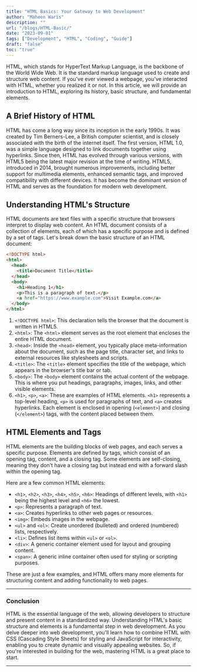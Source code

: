 ```yaml
---
title: "HTML Basics: Your Gateway to Web Development"
author: "Maheen Waris"
description: ""
url: "/blogs/HTML-Basic/"
date: "2023-09-01"
tags: ["Development", "HTML", "Coding", "Guide"]
draft: "false"
toc: "true"
---
```


HTML, which stands for HyperText Markup Language, is the backbone of the World Wide Web. It is the standard markup language used to create and structure web content. If you've ever viewed a webpage, you've interacted with HTML, whether you realized it or not. In this article, we will provide an introduction to HTML, exploring its history, basic structure, and fundamental elements.

## A Brief History of HTML

HTML has come a long way since its inception in the early 1990s. It was created by Tim Berners-Lee, a British computer scientist, and is closely associated with the birth of the internet itself. The first version, HTML 1.0, was a simple language designed to link documents together using hyperlinks. Since then, HTML has evolved through various versions, with HTML5 being the latest major revision at the time of writing.
HTML5, introduced in 2014, brought numerous improvements, including better support for multimedia elements, enhanced semantic tags, and improved compatibility with different devices. It has become the dominant version of HTML and serves as the foundation for modern web development.

## Understanding HTML's Structure

HTML documents are text files with a specific structure that browsers interpret to display web content. An HTML document consists of a collection of elements, each of which has a specific purpose and is defined by a set of tags. Let's break down the basic structure of an HTML document:

```html
<!DOCTYPE html>
<html>
  <head>
    <title>Document Title</title>
  </head>
  <body>
    <h1>Heading 1</h1>
    <p>This is a paragraph of text.</p>
    <a href="https://www.example.com">Visit Example.com</a>
  </body>
</html>
```

1. `<!DOCTYPE html>`: This declaration tells the browser that the document is written in HTML5.
2. `<html>`: The `<html>` element serves as the root element that encloses the entire HTML document.
3. `<head>`: Inside the `<head>` element, you typically place meta-information about the document, such as the page title, character set, and links to external resources like stylesheets and scripts.
4. `<title>`: The `<title>` element specifies the title of the webpage, which appears in the browser's title bar or tab.
5. `<body>`: The `<body>` element contains the actual content of the webpage. This is where you put headings, paragraphs, images, links, and other visible elements.
6. `<h1>`, `<p>`, `<a>`: These are examples of HTML elements. `<h1>` represents a top-level heading, `<p>` is used for paragraphs of text, and `<a>` creates hyperlinks. Each element is enclosed in opening (`<element>`) and closing (`</element>`) tags, with the content placed between them.

## HTML Elements and Tags

HTML elements are the building blocks of web pages, and each serves a specific purpose. Elements are defined by tags, which consist of an opening tag, content, and a closing tag. Some elements are self-closing, meaning they don't have a closing tag but instead end with a forward slash within the opening tag.

Here are a few common HTML elements:
- `<h1>`, `<h2>`, `<h3>`, `<h4>`, `<h5>`, `<h6>`: Headings of different levels, with `<h1>` being the highest level and `<h6>` the lowest.
- `<p>`: Represents a paragraph of text.
- `<a>`: Creates hyperlinks to other web pages or resources.
- `<img>`: Embeds images in the webpage.
- `<ul>` and `<ol>`: Create unordered (bulleted) and ordered (numbered) lists, respectively.
- `<li>`: Defines list items within `<ul>` or `<ol>`.
- `<div>`: A generic container element used for layout and grouping content.
- `<span>`: A generic inline container often used for styling or scripting purposes.

These are just a few examples, and HTML offers many more elements for structuring content and adding functionality to web pages.

<hr>

### Conclusion

HTML is the essential language of the web, allowing developers to structure and present content in a standardized way. Understanding HTML's basic structure and elements is a fundamental step in web development. As you delve deeper into web development, you'll learn how to combine HTML with CSS (Cascading Style Sheets) for styling and JavaScript for interactivity, enabling you to create dynamic and visually appealing websites. So, if you're interested in building for the web, mastering HTML is a great place to start.

---
